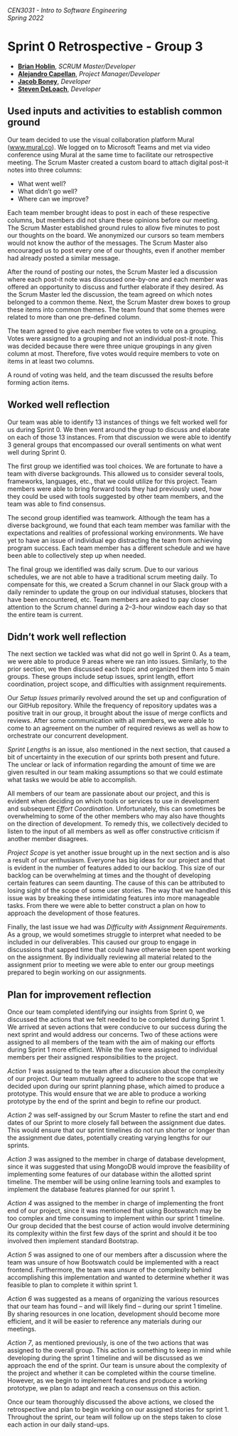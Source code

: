 _CEN3031 - Intro to Software Engineering_  
_Spring 2022_

# Sprint 0 Retrospective - Group 3

- **[Brian Hoblin](https://github.com/GoonerBrian)**, _SCRUM Master/Developer_
- **[Alejandro Capellan](https://github.com/acapellan)**, _Project Manager/Developer_
- **[Jacob Boney](https://github.com/jacobboney)**, _Developer_
- **[Steven DeLoach](https://github.com/sfdeloach)**, _Developer_

## Used inputs and activities to establish common ground

Our team decided to use the visual collaboration platform Mural (www.mural.co). We logged on to
Microsoft Teams and met via video conference using Mural at the same time to facilitate our
retrospective meeting. The Scrum Master created a custom board to attach digital post-it notes into
three columns:

- What went well?
- What didn’t go well?
- Where can we improve?

Each team member brought ideas to post in each of these respective columns, but members did not
share these opinions before our meeting. The Scrum Master established ground rules to allow five
minutes to post our thoughts on the board. We anonymized our cursors so team members would not know
the author of the messages. The Scrum Master also encouraged us to post every one of our thoughts,
even if another member had already posted a similar message.

After the round of posting our notes, the Scrum Master led a discussion where each post-it note was
discussed one-by-one and each member was offered an opportunity to discuss and further elaborate if
they desired. As the Scrum Master led the discussion, the team agreed on which notes belonged to a
common theme. Next, the Scrum Master drew boxes to group these items into common themes. The team
found that some themes were related to more than one pre-defined column.

The team agreed to give each member five votes to vote on a grouping. Votes were assigned to a
grouping and not an individual post-it note. This was decided because there were three unique
groupings in any given column at most. Therefore, five votes would require members to vote on items
in at least two columns.

A round of voting was held, and the team discussed the results before forming action items.

## Worked well reflection

Our team was able to identify 13 instances of things we felt worked well for us during Sprint 0. We
then went around the group to discuss and elaborate on each of those 13 instances. From that
discussion we were able to identify 3 general groups that encompassed our overall sentiments on what
went well during Sprint 0.

The first group we identified was tool choices. We are fortunate to have a team with diverse
backgrounds. This allowed us to consider several tools, frameworks, languages, etc., that we could
utilize for this project. Team members were able to bring forward tools they had previously used,
how they could be used with tools suggested by other team members, and the team was able to find
consensus.

The second group identified was teamwork. Although the team has a diverse background, we found that
each team member was familiar with the expectations and realities of professional working
environments. We have yet to have an issue of individual ego distracting the team from achieving
program success. Each team member has a different schedule and we have been able to collectively
step up when needed.

The final group we identified was daily scrum. Due to our various schedules, we are not able to have
a traditional scrum meeting daily. To compensate for this, we created a Scrum channel in our Slack
group with a daily reminder to update the group on our individual statuses, blockers that have been
encountered, etc. Team members are asked to pay closer attention to the Scrum channel during a
2–3-hour window each day so that the entire team is current.

## Didn’t work well reflection

The next section we tackled was what did not go well in Sprint 0. As a team, we were able to produce
9 areas where we ran into issues. Similarly, to the prior section, we then discussed each topic and
organized them into 5 main groups. These groups include setup issues, sprint length, effort
coordination, project scope, and difficulties with assignment requirements.

Our _Setup Issues_ primarily revolved around the set up and configuration of our GitHub repository.
While the frequency of repository updates was a positive trait in our group, it brought about the
issue of merge conflicts and reviews. After some communication with all members, we were able to
come to an agreement on the number of required reviews as well as how to orchestrate our concurrent
development.

_Sprint Lengths_ is an issue, also mentioned in the next section, that caused a bit of uncertainty
in the execution of our sprints both present and future. The unclear or lack of information
regarding the amount of time we are given resulted in our team making assumptions so that we could
estimate what tasks we would be able to accomplish.

All members of our team are passionate about our project, and this is evident when deciding on which
tools or services to use in development and subsequent _Effort Coordination_. Unfortunately, this
can sometimes be overwhelming to some of the other members who may also have thoughts on the
direction of development. To remedy this, we collectively decided to listen to the input of all
members as well as offer constructive criticism if another member disagrees.

_Project Scope_ is yet another issue brought up in the next section and is also a result of our
enthusiasm. Everyone has big ideas for our project and that is evident in the number of features
added to our backlog. This size of our backlog can be overwhelming at times and the thought of
developing certain features can seem daunting. The cause of this can be attributed to losing sight
of the scope of some user stories. The way that we handled this issue was by breaking these
intimidating features into more manageable tasks. From there we were able to better construct a plan
on how to approach the development of those features.

Finally, the last issue we had was _Difficulty with Assignment Requirements_. As a group, we would
sometimes struggle to interpret what needed to be included in our deliverables. This caused our
group to engage in discussions that sapped time that could have otherwise been spent working on the
assignment. By individually reviewing all material related to the assignment prior to meeting we
were able to enter our group meetings prepared to begin working on our assignments.

## Plan for improvement reflection

Once our team completed identifying our insights from Sprint 0, we discussed the actions that we
felt needed to be completed during Sprint 1. We arrived at seven actions that were conducive to our
success during the next sprint and would address our concerns. Two of these actions were assigned to
all members of the team with the aim of making our efforts during Sprint 1 more efficient. While the
five were assigned to individual members per their assigned responsibilities to the project.

_Action 1_ was assigned to the team after a discussion about the complexity of our project. Our team
mutually agreed to adhere to the scope that we decided upon during our sprint planning phase, which
aimed to produce a prototype. This would ensure that we are able to produce a working prototype by
the end of the sprint and begin to refine our product.

_Action 2_ was self-assigned by our Scrum Master to refine the start and end dates of our Sprint to
more closely fall between the assignment due dates. This would ensure that our sprint timelines do
not run shorter or longer than the assignment due dates, potentially creating varying lengths for
our sprints.

_Action 3_ was assigned to the member in charge of database development, since it was suggested that
using MongoDB would improve the feasibility of implementing some features of our database within the
allotted sprint timeline. The member will be using online learning tools and examples to implement
the database features planned for our sprint 1.

_Action 4_ was assigned to the member in charge of implementing the front end of our project, since
it was mentioned that using Bootswatch may be too complex and time consuming to implement within our
sprint 1 timeline. Our group decided that the best course of action would involve determining its
complexity within the first few days of the sprint and should it be too involved then implement
standard Bootstrap.

_Action 5_ was assigned to one of our members after a discussion where the team was unsure of how
Bootswatch could be implemented with a react frontend. Furthermore, the team was unsure of the
complexity behind accomplishing this implementation and wanted to determine whether it was feasible
to plan to complete it within sprint 1.

_Action 6_ was suggested as a means of organizing the various resources that our team has found –
and will likely find – during our sprint 1 timeline. By sharing resources in one location,
development should become more efficient, and it will be easier to reference any materials during
our meetings.

_Action 7_, as mentioned previously, is one of the two actions that was assigned to the overall
group. This action is something to keep in mind while developing during the sprint 1 timeline and
will be discussed as we approach the end of the sprint. Our team is unsure about the complexity of
the project and whether it can be completed within the course timeline. However, as we begin to
implement features and produce a working prototype, we plan to adapt and reach a consensus on this
action.

Once our team thoroughly discussed the above actions, we closed the retrospective and plan to begin
working on our assigned stories for sprint 1. Throughout the sprint, our team will follow up on the
steps taken to close each action in our daily stand-ups.
